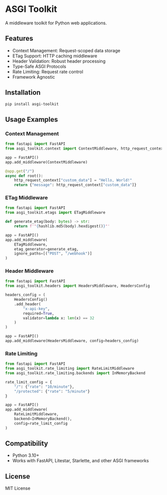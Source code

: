 # ASGI Toolkit

A middleware toolkit for Python web applications.

## Features

- Context Management: Request-scoped data storage
- ETag Support: HTTP caching middleware
- Header Validation: Robust header processing
- Type-Safe ASGI Protocols
- Rate Limiting: Request rate control
- Framework Agnostic

## Installation

```bash
pip install asgi-toolkit
```

## Usage Examples

### Context Management

```python
from fastapi import FastAPI
from asgi_toolkit.context import ContextMiddleware, http_request_context

app = FastAPI()
app.add_middleware(ContextMiddleware)

@app.get("/")
async def root():
    http_request_context["custom_data"] = "Hello, World!"
    return {"message": http_request_context["custom_data"]}
```

### ETag Middleware

```python
from fastapi import FastAPI
from asgi_toolkit.etags import ETagMiddleware

def generate_etag(body: bytes) -> str:
    return f'"{hashlib.md5(body).hexdigest()}"'

app = FastAPI()
app.add_middleware(
    ETagMiddleware,
    etag_generator=generate_etag,
    ignore_paths=[("POST", "/webhook")]
)
```

### Header Middleware

```python
from fastapi import FastAPI
from asgi_toolkit.headers import HeadersMiddleware, HeadersConfig

headers_config = (
    HeadersConfig()
    .add_header(
        "x-api-key", 
        required=True, 
        validator=lambda x: len(x) == 32
    )
)

app = FastAPI()
app.add_middleware(HeadersMiddleware, config=headers_config)
```

### Rate Limiting

```python
from fastapi import FastAPI
from asgi_toolkit.rate_limiting import RateLimitMiddleware
from asgi_toolkit.rate_limiting.backends import InMemoryBackend

rate_limit_config = {
    "/": {"rate": "10/minute"},
    "/protected": {"rate": "5/minute"}
}

app = FastAPI()
app.add_middleware(
    RateLimitMiddleware, 
    backend=InMemoryBackend(),
    config=rate_limit_config
)
```

## Compatibility

- Python 3.10+
- Works with FastAPI, Litestar, Starlette, and other ASGI frameworks

## License

MIT License
